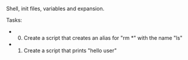 Shell, init files, variables and expansion.

Tasks:

- 0. Create a script that creates an alias for "rm *" with the name "ls"
- 1. Create a script that prints "hello user"